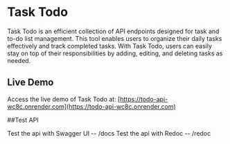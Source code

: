 # Task Todo

Task Todo is an efficient collection of API endpoints designed for task and to-do list management. This tool enables users to organize their daily tasks effectively and track completed tasks. With Task Todo, users can easily stay on top of their responsibilities by adding, editing, and deleting tasks as needed.

## Live Demo

Access the live demo of Task Todo at: [https://todo-api-wc8c.onrender.com](https://todo-api-wc8c.onrender.com)

##Test API

Test the api with Swagger UI   -- /docs
Test the api with Redoc        -- /redoc
